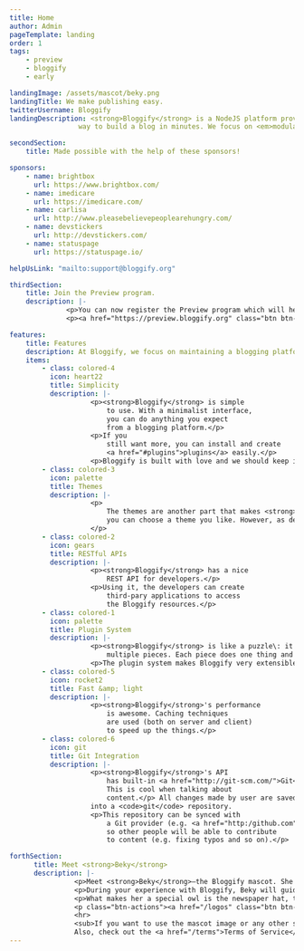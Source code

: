 ```yaml
---
title: Home
author: Admin
pageTemplate: landing
order: 1
tags:
    - preview
    - bloggify
    - early

landingImage: /assets/mascot/beky.png
landingTitle: We make publishing easy.
twitterUsername: Bloggify
landingDescription: <strong>Bloggify</strong> is a NodeJS platform providing a simple
                 way to build a blog in minutes. We focus on <em>modularity</em>, <em>flexibility</em>, <em>simplicity</em> and <em>speed</em>.

secondSection:
    title: Made possible with the help of these sponsors!

sponsors:
    - name: brightbox
      url: https://www.brightbox.com/
    - name: imedicare
      url: https://imedicare.com/
    - name: carlisa
      url: http://www.pleasebelievepeoplearehungry.com/
    - name: devstickers
      url: http://devstickers.com/
    - name: statuspage
      url: https://statuspage.io/

helpUsLink: "mailto:support@bloggify.org"

thirdSection:
    title: Join the Preview program.
    description: |-
              <p>You can now register the Preview program which will help you to stay tuned with the latest news. Also, you may get an invitation to the alpha stage.</p>
              <p><a href="https://preview.bloggify.org" class="btn btn-outline">Join Now</a></p>

features:
    title: Features
    description: At Bloggify, we focus on maintaining a blogging platform which is simple to use and still extensible, keeping the core minimal.
    items:
        - class: colored-4
          icon: heart22
          title: Simplicity
          description: |-
                    <p><strong>Bloggify</strong> is simple
                        to use. With a minimalist interface,
                        you can do anything you expect
                        from a blogging platform.</p>
                    <p>If you
                        still want more, you can install and create
                        <a href="#plugins">plugins</a> easily.</p>
                    <p>Bloggify is built with love and we should keep it simple.</p>
        - class: colored-3
          icon: palette
          title: Themes
          description: |-
                    <p>
                        The themes are another part that makes <strong>Bloggify</strong> awesome. If you are non-technical,
                        you can choose a theme you like. However, as developer, you can create a theme easily.
                    </p>
        - class: colored-2
          icon: gears
          title: RESTful APIs
          description: |-
                    <p><strong>Bloggify</strong> has a nice
                        REST API for developers.</p>
                    <p>Using it, the developers can create
                        third-pary applications to access
                        the Bloggify resources.</p>
        - class: colored-1
          icon: palette
          title: Plugin System
          description: |-
                    <p><strong>Bloggify</strong> is like a puzzle\: it is built from
                        multiple pieces. Each piece does one thing and does it well.</p>
                    <p>The plugin system makes Bloggify very extensible allowing you to add more custom features and change the core functionality.</p>
        - class: colored-5
          icon: rocket2
          title: Fast &amp; light
          description: |-
                    <p><strong>Bloggify</strong>'s performance
                        is awesome. Caching techniques
                        are used (both on server and client)
                        to speed up the things.</p>
        - class: colored-6
          icon: git
          title: Git Integration
          description: |-
                    <p><strong>Bloggify</strong>'s API
                        has built-in <a href="http://git-scm.com/">Git</a> integration.
                        This is cool when talking about
                        content.</p> All changes made by user are saved automatically
                    into a <code>git</code> repository.
                    <p>This repository can be synced with
                        a Git provider (e.g. <a href="http:/github.com">GitHub</a>),
                        so other people will be able to contribute
                        to content (e.g. fixing typos and so on).</p>

forthSection:
      title: Meet <strong>Beky</strong>
      description: |-
                <p>Meet <strong>Beky</strong>—the Bloggify mascot. She is smart, fast, agile and cute.</p>
                <p>During your experience with Bloggify, Beky will guide and help you.</p>
                <p>What makes her a special owl is the newspaper hat, the notebook and the pen. That's giving her publishing super-powers.</p>
                <p class="btn-actions"><a href="/logos" class="btn btn-success"><i class="icon-"></i> Learn more</a></p>
                <hr>
                <sub>If you want to use the mascot image or any other similar resources (e.g. logos), please follow the <a href="/logos#logos">Bloggify logos and usage</a>.<br>
                Also, check out the <a href="/terms">Terms of Service</a> and <a href="/privacy">Privacy Policy</a>.</sub>
---
```


